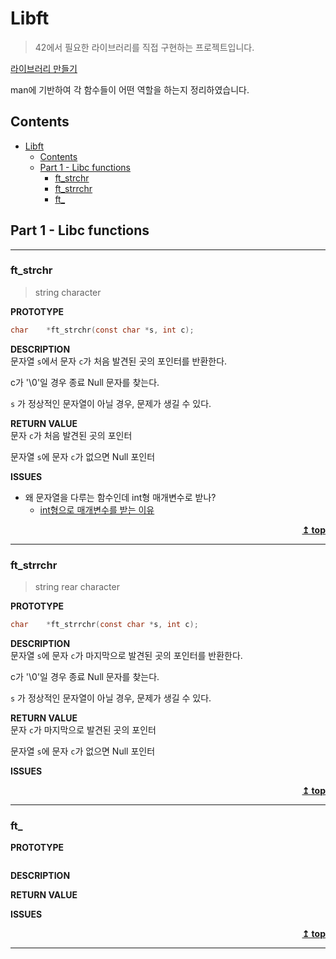# Libft

> 42에서 필요한 라이브러리를 직접 구현하는 프로젝트입니다.

[라이브러리 만들기]()

man에 기반하여 각 함수들이 어떤 역할을 하는지 정리하였습니다.

## Contents

- [Libft](#libft)
  - [Contents](#contents)
  - [Part 1 - Libc functions](#part-1---libc-functions)
    - [ft_strchr](#ft_strchr)
    - [ft_strrchr](#ft_strrchr)
    - [ft_](#ft_)

## Part 1 - Libc functions

---

### ft_strchr
> string  character

**PROTOTYPE**
```c
char    *ft_strchr(const char *s, int c);
```

**DESCRIPTION**  
문자열 `s`에서 문자 `c`가 처음 발견된 곳의 포인터를 반환한다.

c가 '\0'일 경우 종료 Null 문자를 찾는다.

`s` 가 정상적인 문자열이 아닐 경우, 문제가 생길 수 있다.


**RETURN VALUE**  
문자 `c`가 처음 발견된 곳의 포인터

문자열 `s`에 문자 `c`가 없으면 Null 포인터

**ISSUES**  
- 왜 문자열을 다루는 함수인데 int형 매개변수로 받나?
  - [int형으로 매개변수를 받는 이유]()

<div align = "right">
    <b><a href = "#Contents">↥ top</a></b>
</div>

---

### ft_strrchr
> string rear character

**PROTOTYPE**
```c
char    *ft_strrchr(const char *s, int c);
```

**DESCRIPTION**  
문자열 `s`에 문자 `c`가 마지막으로 발견된 곳의 포인터를 반환한다.

c가 '\0'일 경우 종료 Null 문자를 찾는다.

`s` 가 정상적인 문자열이 아닐 경우, 문제가 생길 수 있다.


**RETURN VALUE**  
문자 `c`가 마지막으로 발견된 곳의 포인터

문자열 `s`에 문자 `c`가 없으면 Null 포인터

**ISSUES**  

<div align = "right">
    <b><a href = "#Contents">↥ top</a></b>
</div>

---

### ft_
> 

**PROTOTYPE**
```c

```

**DESCRIPTION**  


**RETURN VALUE**  


**ISSUES**  

<div align = "right">
    <b><a href = "#Contents">↥ top</a></b>
</div>

---